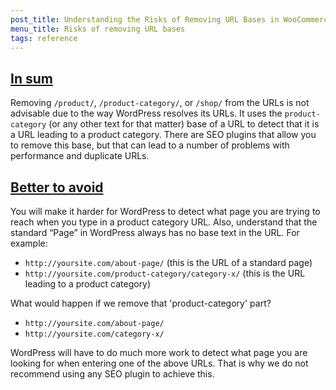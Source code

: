 ```yaml
---
post_title: Understanding the Risks of Removing URL Bases in WooCommerce
menu_title: Risks of removing URL bases
tags: reference
---
```


## [In sum](https://github.com/woocommerce/woocommerce/blob/trunk/docs/quality-and-best-practices/removing-product-product-category-or-shop-from-the-urls.md#section-1)

Removing  `/product/`,  `/product-category/`, or  `/shop/`  from the URLs is not advisable due to the way WordPress resolves its URLs. It uses the  `product-category`  (or any other text for that matter) base of a URL to detect that it is a URL leading to a product category. There are SEO plugins that allow you to remove this base, but that can lead to a number of problems with performance and duplicate URLs.

## [Better to avoid](https://github.com/woocommerce/woocommerce/blob/trunk/docs/quality-and-best-practices/removing-product-product-category-or-shop-from-the-urls.md#section-2)

You will make it harder for WordPress to detect what page you are trying to reach when you type in a product category URL. Also, understand that the standard “Page” in WordPress always has no base text in the URL. For example:

- `http://yoursite.com/about-page/` (this is the URL of a standard page)
- `http://yoursite.com/product-category/category-x/` (this is the URL leading to a product category)

What would happen if we remove that 'product-category' part?

-   `http://yoursite.com/about-page/`
-   `http://yoursite.com/category-x/`

WordPress will have to do much more work to detect what page you are looking for when entering one of the above URLs. That is why we do not recommend using any SEO plugin to achieve this.
